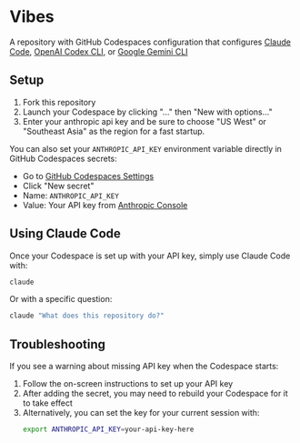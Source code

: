 # Vibes

A repository with GitHub Codespaces configuration that configures [Claude Code](https://www.anthropic.com/claude-code), [OpenAI Codex CLI](https://github.com/openai/codex), or [Google Gemini CLI](https://github.com/google-gemini/gemini-cli)

## Setup

1. Fork this repository
2. Launch your Codespace by clicking "..." then "New with options..."
3. Enter your anthropic api key and be sure to choose "US West" or "Southeast Asia" as the region for a fast startup.

You can also set your `ANTHROPIC_API_KEY` environment variable directly in GitHub Codespaces secrets:
   - Go to [GitHub Codespaces Settings](https://github.com/settings/codespaces)
   - Click "New secret"
   - Name: `ANTHROPIC_API_KEY`
   - Value: Your API key from [Anthropic Console](https://console.anthropic.com/keys)

## Using Claude Code

Once your Codespace is set up with your API key, simply use Claude Code with:

```bash
claude
```

Or with a specific question:

```bash
claude "What does this repository do?"
```

## Troubleshooting

If you see a warning about missing API key when the Codespace starts:

1. Follow the on-screen instructions to set up your API key
2. After adding the secret, you may need to rebuild your Codespace for it to take effect
3. Alternatively, you can set the key for your current session with:
   ```bash
   export ANTHROPIC_API_KEY=your-api-key-here
   ```